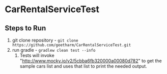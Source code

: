 # CarRentalServiceTest

## Steps to Run

1. git clone repository - `git clone https://github.com/geetharm/CarRentalServiceTest.git`
2. run gradle - `gradlew clean test --info`
    1. Tests will invoke "http://www.mocky.io/v2/5cbba6fb320000a00080d782" to get the sample cars list and uses that list to print the needed output.
